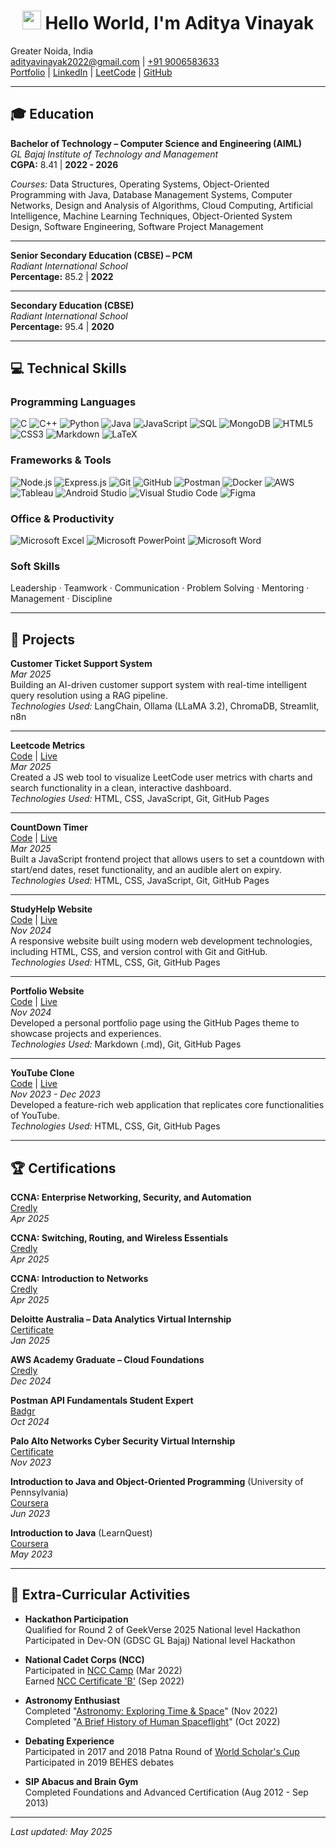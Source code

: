 <h1 align="center"><img src="https://emojis.slackmojis.com/emojis/images/1531849430/4246/blob-sunglasses.gif?1531849430" width="30"/> Hello World, I'm Aditya Vinayak</h1>

Greater Noida, India  
[adityavinayak2022@gmail.com](mailto:adityavinayak2022@gmail.com) | [+91 9006583633](tel:+919006583633)  
[Portfolio](https://adityav42.github.io/) | [LinkedIn](https://www.linkedin.com/in/adityavinayak/) | [LeetCode](https://leetcode.com/u/adityav2022/) | [GitHub](https://github.com/AdityAV42)

---

## 🎓 Education

**Bachelor of Technology – Computer Science and Engineering (AIML)**  
*GL Bajaj Institute of Technology and Management*  
**CGPA:** 8.41 | **2022 - 2026**  

*Courses:* Data Structures, Operating Systems, Object-Oriented Programming with Java, Database Management Systems, Computer Networks, Design and Analysis of Algorithms, Cloud Computing, Artificial Intelligence, Machine Learning Techniques, Object-Oriented System Design, Software Engineering, Software Project Management

---

**Senior Secondary Education (CBSE) – PCM**  
*Radiant International School*  
**Percentage:** 85.2 | **2022**

---

**Secondary Education (CBSE)**  
*Radiant International School*  
**Percentage:** 95.4 | **2020**

---

## 💻 Technical Skills

### Programming Languages
![C](https://img.shields.io/badge/c-%2300599C.svg?style=for-the-badge&logo=c&logoColor=white)
![C++](https://img.shields.io/badge/c++-%2300599C.svg?style=for-the-badge&logo=c%2B%2B&logoColor=white)
![Python](https://img.shields.io/badge/python-3670A0?style=for-the-badge&logo=python&logoColor=ffdd54)
![Java](https://img.shields.io/badge/java-%23ED8B00.svg?style=for-the-badge&logo=openjdk&logoColor=white)
![JavaScript](https://img.shields.io/badge/javascript-%23323330.svg?style=for-the-badge&logo=javascript&logoColor=%23F7DF1E)
![SQL](https://img.shields.io/badge/sql-%2300f.svg?style=for-the-badge&logo=postgresql&logoColor=white)
![MongoDB](https://img.shields.io/badge/MongoDB-%234ea94b.svg?style=for-the-badge&logo=mongodb&logoColor=white)
![HTML5](https://img.shields.io/badge/html5-%23E34F26.svg?style=for-the-badge&logo=html5&logoColor=white)
![CSS3](https://img.shields.io/badge/css3-%231572B6.svg?style=for-the-badge&logo=css3&logoColor=white)
![Markdown](https://img.shields.io/badge/markdown-%23000000.svg?style=for-the-badge&logo=markdown&logoColor=white)
![LaTeX](https://img.shields.io/badge/latex-%23008080.svg?style=for-the-badge&logo=latex&logoColor=white)

### Frameworks & Tools
![Node.js](https://img.shields.io/badge/node.js-6DA55F?style=for-the-badge&logo=node.js&logoColor=white)
![Express.js](https://img.shields.io/badge/express.js-%23404d59.svg?style=for-the-badge&logo=express&logoColor=%2361DAFB)
![Git](https://img.shields.io/badge/git-%23F05033.svg?style=for-the-badge&logo=git&logoColor=white)
![GitHub](https://img.shields.io/badge/github-%23121011.svg?style=for-the-badge&logo=github&logoColor=white)
![Postman](https://img.shields.io/badge/Postman-FF6C37?style=for-the-badge&logo=postman&logoColor=white)
![Docker](https://img.shields.io/badge/docker-%230db7ed.svg?style=for-the-badge&logo=docker&logoColor=white)
![AWS](https://img.shields.io/badge/AWS-%23FF9900.svg?style=for-the-badge&logo=amazon-aws&logoColor=white)
![Tableau](https://img.shields.io/badge/Tableau-E97627?style=for-the-badge&logo=Tableau&logoColor=white)
![Android Studio](https://img.shields.io/badge/Android%20Studio-3DDC84.svg?style=for-the-badge&logo=android-studio&logoColor=white)
![Visual Studio Code](https://img.shields.io/badge/Visual%20Studio%20Code-0078d7.svg?style=for-the-badge&logo=visual-studio-code&logoColor=white)
![Figma](https://img.shields.io/badge/figma-%23F24E1E.svg?style=for-the-badge&logo=figma&logoColor=white)

### Office & Productivity
![Microsoft Excel](https://img.shields.io/badge/Microsoft_Excel-217346?style=for-the-badge&logo=microsoft-excel&logoColor=white)
![Microsoft PowerPoint](https://img.shields.io/badge/Microsoft_PowerPoint-B7472A?style=for-the-badge&logo=microsoft-powerpoint&logoColor=white)
![Microsoft Word](https://img.shields.io/badge/Microsoft_Word-2B579A?style=for-the-badge&logo=microsoft-word&logoColor=white)

### Soft Skills
Leadership · Teamwork · Communication · Problem Solving · Mentoring · Management · Discipline

---

## 🚀 Projects

**Customer Ticket Support System**  
*Mar 2025*  
Building an AI-driven customer support system with real-time intelligent query resolution using a RAG pipeline.  
*Technologies Used:* LangChain, Ollama (LLaMA 3.2), ChromaDB, Streamlit, n8n

---

**Leetcode Metrics**  
[Code](https://github.com/AdityAV42/Leetcode_Stats_Extractor) | [Live](https://adityav42.github.io/Leetcode_Stats_Extractor/)  
*Mar 2025*  
Created a JS web tool to visualize LeetCode user metrics with charts and search functionality in a clean, interactive dashboard.  
*Technologies Used:* HTML, CSS, JavaScript, Git, GitHub Pages

---

**CountDown Timer**  
[Code](https://github.com/AdityAV42/Countdown_Timer) | [Live](https://adityav42.github.io/Countdown_Timer/)  
*Mar 2025*  
Built a JavaScript frontend project that allows users to set a countdown with start/end dates, reset functionality, and an audible alert on expiry.  
*Technologies Used:* HTML, CSS, JavaScript, Git, GitHub Pages

---

**StudyHelp Website**  
[Code](https://github.com/AdityAV42/StudyHelp_Website) | [Live](https://adityav42.github.io/StudyHelp_Website/)  
*Nov 2024*  
A responsive website built using modern web development technologies, including HTML, CSS, and version control with Git and GitHub.  
*Technologies Used:* HTML, CSS, Git, GitHub Pages

---

**Portfolio Website**  
[Code](https://github.com/AdityAV42/AdityAV42.github.io/) | [Live](https://adityav42.github.io/)  
*Nov 2024*  
Developed a personal portfolio page using the GitHub Pages theme to showcase projects and experiences.  
*Technologies Used:* Markdown (.md), Git, GitHub Pages

---

**YouTube Clone**  
[Code](https://github.com/AdityAV42/YouTube_Clone) | [Live](https://adityav42.github.io/YouTube_Clone/)  
*Nov 2023 - Dec 2023*  
Developed a feature-rich web application that replicates core functionalities of YouTube.  
*Technologies Used:* HTML, CSS, Git, GitHub Pages

---

## 🏆 Certifications

**CCNA: Enterprise Networking, Security, and Automation**  
[Credly](https://www.credly.com/badges/373470ca-4fd8-4175-a4b4-979549f97a28/public_url)  
*Apr 2025*

**CCNA: Switching, Routing, and Wireless Essentials**  
[Credly](https://www.credly.com/badges/3ffe2e00-4dec-43d6-b6bd-67caefb8666e/public_url)  
*Apr 2025*

**CCNA: Introduction to Networks**  
[Credly](https://www.credly.com/badges/e9293136-dec9-49d7-a3d3-6b57cc7da78f/public_url)  
*Apr 2025*

**Deloitte Australia – Data Analytics Virtual Internship**  
[Certificate](https://forage-uploads-prod.s3.amazonaws.com/completion-certificates/9PBTqmSxAf6zZTseP/io9DzWKe3PTsiS6GG_9PBTqmSxAf6zZTseP_gCaLsnqfkymyFdaep_1738140056334_completion_certificate.pdf)  
*Jan 2025*

**AWS Academy Graduate – Cloud Foundations**  
[Credly](https://www.credly.com/badges/d781aff5-daaa-4fcd-bf08-1937fcfc33b6/linked_in_profile)  
*Dec 2024*

**Postman API Fundamentals Student Expert**  
[Badgr](https://badgr.com/public/assertions/hl21YTR-RLi1J6-36h4NcA)  
*Oct 2024*

**Palo Alto Networks Cyber Security Virtual Internship**  
[Certificate](https://aictecert.eduskillsfoundation.org/pages/home/verify.php?cert=791ccb06aa7dc90fcc96c77ad06cfeb9)  
*Nov 2023*

**Introduction to Java and Object-Oriented Programming** (University of Pennsylvania)  
[Coursera](https://www.coursera.org/account/accomplishments/verify/2XLGMRKXXT9U)  
*Jun 2023*

**Introduction to Java** (LearnQuest)  
[Coursera](https://www.coursera.org/account/accomplishments/verify/B4LAFNH2EZJF)  
*May 2023*

---

## 🌟 Extra-Curricular Activities

- **Hackathon Participation**  
  Qualified for Round 2 of GeekVerse 2025 National level Hackathon  
  Participated in Dev-ON (GDSC GL Bajaj) National level Hackathon

- **National Cadet Corps (NCC)**  
  Participated in [NCC Camp](https://drive.google.com/file/d/1-q5mwbuSk5JOws_gsdbFZhL1Iqp8XRz1/view?usp=sharing) (Mar 2022)  
  Earned [NCC Certificate 'B'](https://drive.google.com/file/d/13SUIeOUE-LiTs_OrYagwgtEXhzfoWg6y/view?usp=sharing) (Sep 2022)

- **Astronomy Enthusiast**  
  Completed "[Astronomy: Exploring Time & Space](https://www.coursera.org/account/accomplishments/verify/YGS4TM5MSRHW)" (Nov 2022)  
  Completed "[A Brief History of Human Spaceflight](https://www.coursera.org/account/accomplishments/verify/LWVQ5R9X2GEV)" (Oct 2022)

- **Debating Experience**  
  Participated in 2017 and 2018 Patna Round of [World Scholar's Cup](https://drive.google.com/file/d/1VXcA1lXSkWJXn70hkxmYoNxpK0wQyi1J/view?usp=sharing)  
  Participated in 2019 BEHES debates

- **SIP Abacus and Brain Gym**  
  Completed Foundations and Advanced Certification (Aug 2012 - Sep 2013)

---

*Last updated: May 2025*
